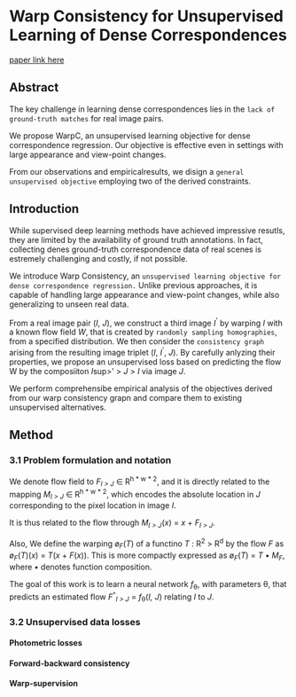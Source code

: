 
# Warp Consistency for Unsupervised Learning of Dense Correspondences

[paper link here](https://arxiv.org/pdf/2104.03308.pdf)

## Abstract

The key challenge in learning dense correspondences lies in the `lack of ground-truth matches` for real image pairs.

We propose WarpC, an unsupervised learning objective for dense correspondence regression.
Our objective is effective even in settings with large appearance and view-point changes.

From our observations and empiricalresults, we disign a `general unsupervised objective` employing two of the derived constraints.

## Introduction

While supervised deep learning methods have achieved impressive resutls, they are limited by the availability of ground truth annotations.
In fact, collecting denes ground-truth correspondence data of real scenes is estremely challenging and costly, if not possible.

We introduce Warp Consistency, an `unsupervised learning objective for dense correspondence regression.` Unlike previous approaches, it is
capable of handling large appearance and view-point changes, while also generalizing to unseen real data.

From a real image pair (*I*, *J*), we construct a third image *I*<sup>'</sup> by warping *I* with a known flow field *W*, that is
created by `randomly sampling homographies`, from a specified distribution. We then consider the `consistency graph` arising from
the resulting image triplet (*I*, *I*<sup>'</sup>, *J*). By carefully anlyzing their properties, we propose an unsupervised loss
based on predicting the flow W by the composiiton *I*sup>'</sup> > *J* > *I* via image *J*.

We perform comprehensibe empirical analysis of the objectives derived from our warp consistency grapn and compare them to existing
unsupervised alternatives.

## Method

### 3.1 Problem formulation and notation

We denote flow field to *F*<sub>*I > J*</sub> ∈ R<sup>h * w * 2</sup>, and it is directly related to the mapping *M*<sub>*I > J*</sub>
∈ R<sup>h * w * 2</sup>, which encodes the absolute location in *J* corresponding to the pixel location in image *I*.

It is thus related to the flow through *M*<sub>*I > J*</sub>(*x*) = *x* + *F*<sub>*I > J*</sub>.

Also, We define the warping ø<sub>*F*</sub>(*T*) of a functino *T* : R<sup>2</sup> > R<sup>d</sup> by the flow
*F* as ø<sub>*F*</sub>(*T*)(*x*) = *T*(*x* + *F*(*x*)). This is more compactly expressed as ø<sub>*F*</sub>(*T*) = *T* • *M*<sub>*F*</sub>,
where • denotes function composition.

The goal of this work is to learn a neural network *f*<sub>θ</sub>, with parameters θ, that predicts an estimated flow *F*<sup>^</sup><sub>*I > J*</sub>
= *f*<sub>θ</sub>(*I, J*) relating *I* to *J*.

### 3.2 Unsupervised data losses

#### Photometric losses

#### Forward-backward consistency

#### Warp-supervision













